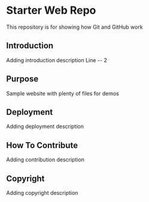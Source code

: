 # Starter Web Repo

This repository is for showing how Git and GitHub work

## Introduction

Adding introduction description
Line -- 2

## Purpose

Sample website with plenty of files for demos

## Deployment

Adding deployment description

## How To Contribute

Adding contribution description

## Copyright

Adding copyright description